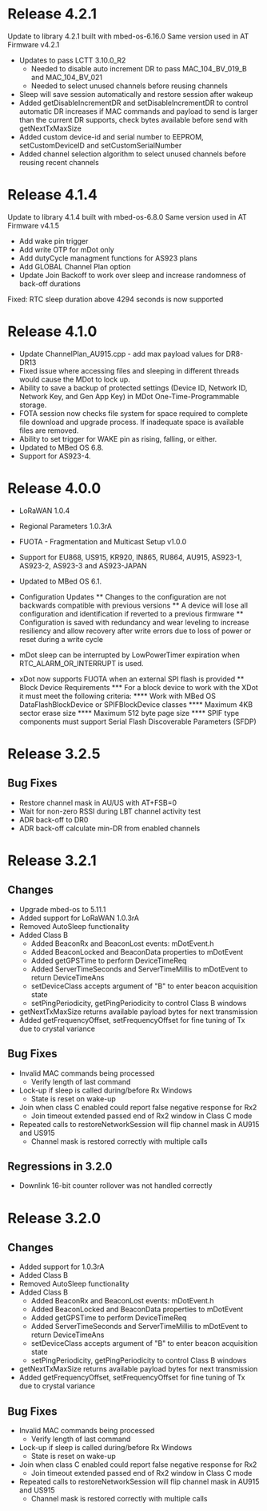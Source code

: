 
# Release 4.2.1

Update to library 4.2.1 built with mbed-os-6.16.0
Same version used in AT Firmware v4.2.1

* Updates to pass LCTT 3.10.0_R2
  * Needed to disable auto increment DR to pass MAC_104_BV_019_B and MAC_104_BV_021
  * Needed to select unused channels before reusing channels
* Sleep will save session automatically and restore session after wakeup
* Added getDisableIncrementDR and setDisableIncrementDR to control automatic DR increases if MAC commands and payload to send is larger    than the current DR supports, check bytes available before send with getNextTxMaxSize
* Added custom device-id and serial number to EEPROM, setCustomDeviceID and setCustomSerialNumber
* Added channel selection algorithm to select unused channels before reusing recent channels


# Release 4.1.4

Update to library 4.1.4 built with mbed-os-6.8.0
Same version used in AT Firmware v4.1.5

* Add wake pin trigger
* Add write OTP for mDot only
* Add dutyCycle managment functions for AS923 plans
* Add GLOBAL Channel Plan option
* Update Join Backoff to work over sleep and increase randomness of back-off durations

Fixed: RTC sleep duration above 4294 seconds is now supported


# Release 4.1.0

* Update ChannelPlan_AU915.cpp - add max payload values for DR8-DR13
* Fixed issue where accessing files and sleeping in different threads would cause the MDot to lock up.
* Ability to save a backup of protected settings (Device ID, Network ID, Network Key, and Gen App Key) in MDot One-Time-Programmable storage.
* FOTA session now checks file system for space required to complete file download and upgrade process.  If inadequate space is available files are removed.
* Ability to set trigger for WAKE pin as rising, falling, or either.
* Updated to MBed OS 6.8.
* Support for AS923-4.


# Release 4.0.0

* LoRaWAN 1.0.4
* Regional Parameters 1.0.3rA
* FUOTA - Fragmentation and Multicast Setup v1.0.0
* Support for EU868, US915, KR920, IN865, RU864, AU915, AS923-1, AS923-2, AS923-3 and AS923-JAPAN
* Updated to MBed OS 6.1.

* Configuration Updates
** Changes to the configuration are not backwards compatible with previous versions
** A device will lose all configuration and identification if reverted to a previous firmware
** Configuration is saved with redundancy and wear leveling to increase resiliency and allow recovery after write errors due to loss of power or reset during a write cycle

* mDot sleep can be interrupted by LowPowerTimer expiration when RTC_ALARM_OR_INTERRUPT is used.

* xDot now supports FUOTA when an external SPI flash is provided
** Block Device Requirements
*** For a block device to work with the XDot it must meet the following criteria:
**** Work with MBed OS DataFlashBlockDevice or SPIFBlockDevice classes
**** Maximum 4KB sector erase size
**** Maximum 512 byte page size
**** SPIF type components must support Serial Flash Discoverable Parameters (SFDP)


# Release 3.2.5

## Bug Fixes
* Restore channel mask in AU/US with AT+FSB=0
* Wait for non-zero RSSI during LBT channel activity test
* ADR back-off to DR0
* ADR back-off calculate min-DR from enabled channels


# Release 3.2.1

## Changes
* Upgrade mbed-os to 5.11.1
* Added support for LoRaWAN 1.0.3rA
* Removed AutoSleep functionality
* Added Class B
  * Added BeaconRx and BeaconLost events: mDotEvent.h
  * Added BeaconLocked and BeaconData properties to mDotEvent
  * Added getGPSTime to perform DeviceTimeReq
  * Added ServerTimeSeconds and ServerTimeMillis to mDotEvent to return DeviceTimeAns
  * setDeviceClass accepts argument of "B" to enter beacon acquisition state
  * setPingPeriodicity, getPingPeriodicity to control Class B windows
* getNextTxMaxSize returns available payload bytes for next transmission
* Added getFrequencyOffset, setFrequencyOffset for fine tuning of Tx due to crystal variance

## Bug Fixes
* Invalid MAC commands being processed
  * Verify length of last command
* Lock-up if sleep is called during/before Rx Windows
  * State is reset on wake-up
* Join when class C enabled could report false negative response for Rx2
  * Join timeout extended passed end of Rx2 window in Class C mode
* Repeated calls to restoreNetworkSession will flip channel mask in AU915 and US915
  * Channel mask is restored correctly with multiple calls

## Regressions in 3.2.0
* Downlink 16-bit counter rollover was not handled correctly


# Release 3.2.0

## Changes

* Added support for 1.0.3rA
* Added Class B
* Removed AutoSleep functionality
* Added Class B
  * Added BeaconRx and BeaconLost events: mDotEvent.h
  * Added BeaconLocked and BeaconData properties to mDotEvent
  * Added getGPSTime to perform DeviceTimeReq
  * Added ServerTimeSeconds and ServerTimeMillis to mDotEvent to return DeviceTimeAns
  * setDeviceClass accepts argument of "B" to enter beacon acquisition state
  * setPingPeriodicity, getPingPeriodicity to control Class B windows
* getNextTxMaxSize returns available payload bytes for next transmission
* Added getFrequencyOffset, setFrequencyOffset for fine tuning of Tx due to crystal variance


## Bug Fixes
* Invalid MAC commands being processed
  * Verify length of last command
* Lock-up if sleep is called during/before Rx Windows
  * State is reset on wake-up
* Join when class C enabled could report false negative response for Rx2
  * Join timeout extended passed end of Rx2 window in Class C mode
* Repeated calls to restoreNetworkSession will flip channel mask in AU915 and US915
  * Channel mask is restored correctly with multiple calls
